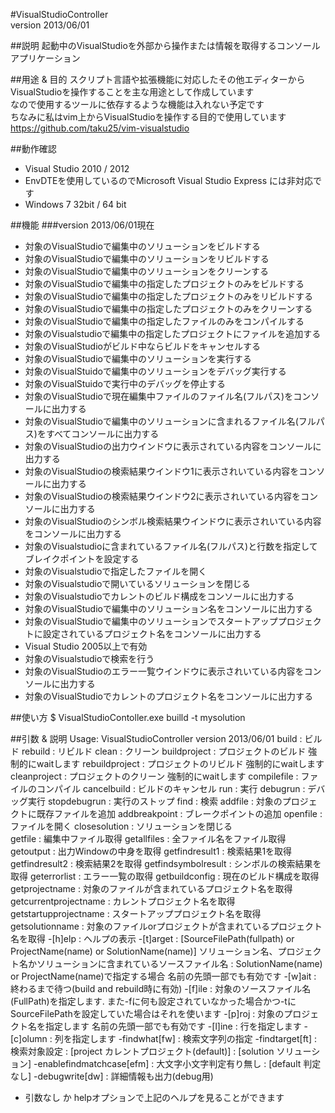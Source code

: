 #VisualStudioController  
version 2013/06/01  

##説明
起動中のVisualStudioを外部から操作または情報を取得するコンソールアプリケーション  

##用途 & 目的
スクリプト言語や拡張機能に対応したその他エディターからVisualStudioを操作することを主な用途として作成しています  
なので使用するツールに依存するような機能は入れない予定です  
ちなみに私はvim上からVisualStudioを操作する目的で使用しています  
https://github.com/taku25/vim-visualstudio  


##動作確認
* Visual Studio 2010 / 2012  
 * EnvDTEを使用しているのでMicrosoft Visual Studio Express には非対応です
* Windows 7 32bit / 64 bit

##機能
###version 2013/06/01現在
* 対象のVisualStudioで編集中のソリューションをビルドする
* 対象のVisualStudioで編集中のソリューションをリビルドする
* 対象のVisualStudioで編集中のソリューションをクリーンする
* 対象のVisualStudioで編集中の指定したプロジェクトのみをビルドする
* 対象のVisualStudioで編集中の指定したプロジェクトのみをリビルドする
* 対象のVisualStudioで編集中の指定したプロジェクトのみをクリーンする
* 対象のVisualStudioで編集中の指定したファイルのみをコンパイルする
* 対象のVisualstudioで編集中の指定したプロジェクトにファイルを追加する
* 対象のVisualStudioがビルド中ならビルドをキャンセルする
* 対象のVisualStudioで編集中のソリューションを実行する
* 対象のVisualStuidoで編集中のソリューションをデバッグ実行する
* 対象のVisualStuidoで実行中のデバッグを停止する
* 対象のVisualStudioで現在編集中ファイルのファイル名(フルパス)をコンソールに出力する
* 対象のVisualStudioで編集中のソリューションに含まれるファイル名(フルパス)をすべてコンソールに出力する
* 対象のVisualStudioの出力ウインドウに表示されている内容をコンソールに出力する
* 対象のVisualStudioの検索結果ウインドウ1に表示されいている内容をコンソールに出力する
* 対象のVisualStudioの検索結果ウインドウ2に表示されいている内容をコンソールに出力する
* 対象のVisualStudioのシンボル検索結果ウインドウに表示されいている内容をコンソールに出力する
* 対象のVisualstudioに含まれているファイル名(フルパス)と行数を指定してブレイクポイントを設定する
* 対象のVisualstudioで指定したファイルを開く
* 対象のVisualstudioで開いているソリューションを閉じる
* 対象のVisualstudioでカレントのビルド構成をコンソールに出力する
* 対象のVisualStudioで編集中のソリューション名をコンソールに出力する
* 対象のVisualStudioで編集中のソリューションでスタートアッププロジェクトに設定されているプロジェクト名をコンソールに出力する
* Visual Studio 2005以上で有効 
 * 対象のVisualstudioで検索を行う
 * 対象のVisualStudioのエラー一覧ウインドウに表示されいている内容をコンソールに出力する
 * 対象のVisualStudioでカレントのプロジェクト名をコンソールに出力する

##使い方
    $ VisualStudioContoller.exe builld -t mysolution

##引数 & 説明
    Usage: VisualStudioController <commnad> <options> 
    version 2013/06/01
    <commnad>
    build                       : ビルド
    rebuild                     : リビルド
    clean                       : クリーン
    buildproject                : プロジェクトのビルド  強制的にwaitします
    rebuildproject              : プロジェクトのリビルド  強制的にwaitします
    cleanproject                : プロジェクトのクリーン  強制的にwaitします
    compilefile                 : ファイルのコンパイル
    cancelbuild                 : ビルドのキャンセル
    run                         : 実行
    debugrun                    : デバッグ実行
    stopdebugrun                : 実行のストップ
    find                        : 検索
    addfile                     : 対象のプロジェクトに既存ファイルを追加
    addbreakpoint               : ブレークポイントの追加
    openfile                    : ファイルを開く
    closesolution               : ソリューションを閉じる           
    getfile                     : 編集中ファイル取得
    getallfiles                 : 全ファイル名をファイル取得
    getoutput                   : 出力Windowの中身を取得
    getfindresult1              : 検索結果1を取得
    getfindresult2              : 検索結果2を取得
    getfindsymbolresult         : シンボルの検索結果を取得
    geterrorlist                : エラー一覧の取得
    getbuildconfig              : 現在のビルド構成を取得
    getprojectname              : 対象のファイルが含まれているプロジェクト名を取得
    getcurrentprojectname       : カレントプロジェクト名を取得
    getstartupprojectname       : スタートアッププロジェクト名を取得
    getsolutionname             : 対象のファイルorプロジェクトが含まれているプロジェクト名を取得
    <options>
    -[h]elp                     : ヘルプの表示
    -[t]arget                   : [SourceFilePath(fullpath) or ProjectName(name) or SolutionName(name)] ソリューション名、プロジェクト名かソリューションに含まれているソースファイル名
                                : SolutionName(name) or ProjectName(name)で指定する場合 名前の先頭一部でも有効です
    -[w]ait                     : 終わるまで待つ(build and rebuild時に有効)
    -[f]ile                     : 対象のソースファイル名(FullPath)を指定します. また-fに何も設定されていなかった場合かつ-tにSourceFilePathを設定していた場合はそれを使います
    -[p]roj                     : 対象のプロジェクト名を指定します 名前の先頭一部でも有効です
    -[l]ine                     : 行を指定します
    -[c]olumn                   : 列を指定します
    -findwhat[fw]               : 検索文字列の指定
    -findtarget[ft]             : 検索対象設定
                                : [project カレントプロジェクト(default)]
                                : [solution ソリューション]
    -enablefindmatchcase[efm]   : 大文字小文字判定有り無し
                                : [default 判定なし]
    -debugwrite[dw]             : 詳細情報も出力(debug用)

* 引数なし か helpオプションで上記のヘルプを見ることができます
